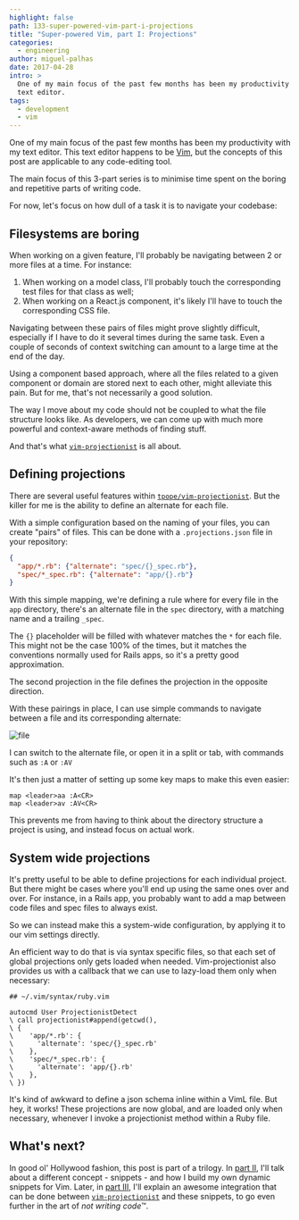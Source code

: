 ```yaml
---
highlight: false
path: 133-super-powered-vim-part-i-projections
title: "Super-powered Vim, part I: Projections"
categories:
  - engineering
author: miguel-palhas
date: 2017-04-28
intro: >
  One of my main focus of the past few months has been my productivity with my
  text editor.
tags:
  - development
  - vim
---
```


One of my main focus of the past few months has been my productivity with my text editor.
This text editor happens to be [Vim], but the concepts of this post are applicable to any code-editing tool.

The main focus of this 3-part series is to minimise time spent on the boring and repetitive parts of writing code.

For now, let's focus on how dull of a task it is to navigate your codebase:

## Filesystems are boring

When working on a given feature, I'll probably be navigating between 2 or more files at a time. For instance:

1. When working on a model class, I'll probably touch the corresponding test files for that class as well;
2. When working on a React.js component, it's likely I'll have to touch the corresponding CSS file.

Navigating between these pairs of files might prove slightly difficult, especially if I have to do it several times during the same task. Even a couple of seconds of context switching can amount to a large time at the end of the day.

Using a component based approach, where all the files related to a given component or domain are stored next to each other, might alleviate this pain.
But for me, that's not necessarily a good solution.

The way I move about my code should not be coupled to what the file structure looks like. As developers, we can come up with much more powerful and context-aware methods of finding stuff.

And that's what [`vim-projectionist`] is all about.

## Defining projections 

There are several useful features within [`tpope/vim-projectionist`]. But the killer for me is the ability to define an alternate for each file.

With a simple configuration based on the naming of your files, you can create "pairs" of files. This can be done with a `.projections.json` file in your repository:

```json
{
  "app/*.rb": {"alternate": "spec/{}_spec.rb"},
  "spec/*_spec.rb": {"alternate": "app/{}.rb"}
}
```

With this simple mapping, we're defining a rule where for every file in the `app` directory, there's an alternate file in the `spec` directory, with a matching name and a trailing `_spec`.

The `{}` placeholder will be filled with whatever matches the `*` for each file.
This might not be the case 100% of the times, but it matches the conventions normally used for Rails apps, so it's a pretty good approximation.

The second projection in the file defines the projection in the opposite direction.

With these pairings in place, I can use simple commands to navigate between a file and its corresponding alternate:

![file](https://subvisual.s3.amazonaws.com/blog/post_image/239/original.gif)

I can switch to the alternate file, or open it in a split or tab, with commands such as `:A` or `:AV`

It's then just a matter of setting up some key maps to make this even easier:

```vimscript
map <leader>aa :A<CR>
map <leader>av :AV<CR>
```

This prevents me from having to think about the directory structure a project is using, and instead focus on actual work.

## System wide projections

It's pretty useful to be able to define projections for each individual project. But there might be cases where you'll end up using the same ones over and over. For instance, in a Rails app, you probably want to add a map between code files and spec files to always exist.

So we can instead make this a system-wide configuration, by applying it to our vim settings directly.

An efficient way to do that is via syntax specific files, so that each set of global projections only gets loaded when needed. Vim-projectionist also provides us with a callback that we can use to lazy-load them only when necessary:

```vimscript
## ~/.vim/syntax/ruby.vim

autocmd User ProjectionistDetect
\ call projectionist#append(getcwd(),
\ {
\    'app/*.rb': {
\      'alternate': 'spec/{}_spec.rb'
\    },
\    'spec/*_spec.rb': {
\      'alternate': 'app/{}.rb'
\    },
\ })
```

It's kind of awkward to define a json schema inline within a VimL file. But hey, it works!
These projections are now global, and are loaded only when necessary, whenever I invoke a projectionist method within a Ruby file.
 

## What's next?

In good ol' Hollywood fashion, this post is part of a trilogy. In [part II], I'll talk about a different concept - snippets - and how I build my own dynamic snippets for Vim.
Later, in [part III], I'll explain an awesome integration that can be done between [`vim-projectionist`] and these snippets, to go even further in the art of *not writing code*™.

[Vim]: http://www.vim.org/
[`vim-projectionist`]: https://github.com/tpope/vim-projectionist

[`tpope/vim-projectionist`]: https://github.com/tpope/vim-projectionist
[part II]: https://subvisual.co/blog/posts/134-super-powered-vim-part-ii-snippets
[part III]: https://subvisual.co/blog/posts/135-super-powered-vim-part-iii-skeletons
